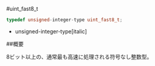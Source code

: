 #uint_fast8_t
```cpp
typedef unsigned-integer-type uint_fast8_t;
```
* unsigned-integer-type[italic]

##概要


8ビット以上の、通常最も高速に処理される符号なし整数型。
